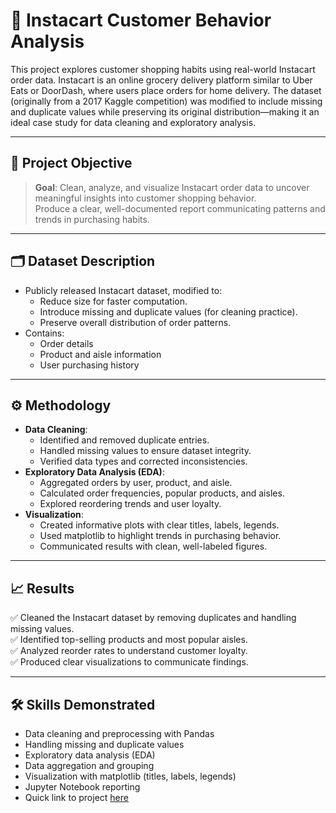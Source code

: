 # 🛒 Instacart Customer Behavior Analysis

This project explores customer shopping habits using real-world Instacart order data. Instacart is an online grocery delivery platform similar to Uber Eats or DoorDash, where users place orders for home delivery. The dataset (originally from a 2017 Kaggle competition) was modified to include missing and duplicate values while preserving its original distribution—making it an ideal case study for data cleaning and exploratory analysis.

---

## 📌 Project Objective

> **Goal**: Clean, analyze, and visualize Instacart order data to uncover meaningful insights into customer shopping behavior.  
> Produce a clear, well-documented report communicating patterns and trends in purchasing habits.

---

## 🗂️ Dataset Description

- Publicly released Instacart dataset, modified to:
  - Reduce size for faster computation.
  - Introduce missing and duplicate values (for cleaning practice).
  - Preserve overall distribution of order patterns.
- Contains:
  - Order details
  - Product and aisle information
  - User purchasing history

---

## ⚙️ Methodology

- **Data Cleaning**:
  - Identified and removed duplicate entries.
  - Handled missing values to ensure dataset integrity.
  - Verified data types and corrected inconsistencies.
- **Exploratory Data Analysis (EDA)**:
  - Aggregated orders by user, product, and aisle.
  - Calculated order frequencies, popular products, and aisles.
  - Explored reordering trends and user loyalty.
- **Visualization**:
  - Created informative plots with clear titles, labels, legends.
  - Used matplotlib to highlight trends in purchasing behavior.
  - Communicated results with clean, well-labeled figures.

---

## 📈 Results

✅ Cleaned the Instacart dataset by removing duplicates and handling missing values.  
✅ Identified top-selling products and most popular aisles.  
✅ Analyzed reorder rates to understand customer loyalty.  
✅ Produced clear visualizations to communicate findings.

---

## 🛠️ Skills Demonstrated

- Data cleaning and preprocessing with Pandas
- Handling missing and duplicate values
- Exploratory data analysis (EDA)
- Data aggregation and grouping
- Visualization with matplotlib (titles, labels, legends)
- Jupyter Notebook reporting 
- Quick link to project [here](https://github.com/Jolay96/TripleTenProjects-/blob/main/Instacart/instacart.ipynb)